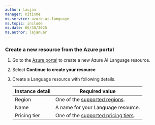 ```yaml
---
author: laujan
manager: nitinme
ms.service: azure-ai-language
ms.topic: include
ms.date: 06/30/2025
ms.author: lajanuar
---
```


### Create a new resource from the Azure portal

1. Go to the [Azure portal](https://portal.azure.com/#create/Microsoft.CognitiveServicesTextAnalytics) to create a new Azure AI Language resource. 

2. Select **Continue to create your resource**

3. Create a Language resource with following details.

    |Instance detail  |Required value  |
    |---------|---------|
    |Region | One of the [supported regions](../service-limits.md#regional-availability).          |
    |Name| A name for your Language resource. |
    |Pricing tier     | One of the [supported pricing tiers](../service-limits.md#language-resource-limits).        |



